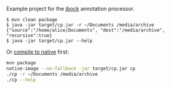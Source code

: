 Example project for the [jbock](https://github.com/h908714124/jbock) annotation processor.

<pre><code>$ mvn clean package
$ java -jar target/cp.jar -r ~/Documents /media/archive 
{"source":"/home/alice/Documents", "dest":"/media/archive", "recursive":true}
$ java -jar target/cp.jar --help
</code></pre>

Or [compile to native](https://github.com/oracle/graal/releases) first:

````sh
mvn package
native-image --no-fallback -jar target/cp.jar cp
./cp -r ~/Documents /media/archive
./cp --help
````

